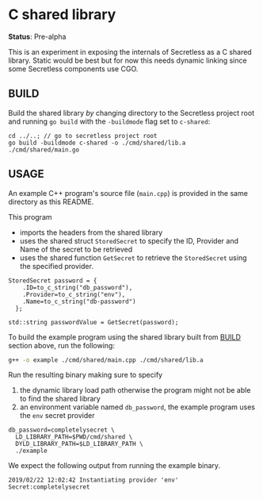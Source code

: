 # C shared library

**Status**: Pre-alpha

This is an experiment in exposing the internals of Secretless as a C shared library.
Static would be best but for now this needs dynamic linking since some Secretless components use CGO.

## BUILD

Build the shared library *by* changing directory to the Secretless project root and running `go build` with the `-buildmode` flag set to `c-shared`:

```
cd ../..; // go to secretless project root 
go build -buildmode c-shared -o ./cmd/shared/lib.a ./cmd/shared/main.go
```

## USAGE

An example C++ program's source file (`main.cpp`) is provided in the same directory as this README.

This program 
+ imports the headers from the shared library
+ uses the shared struct `StoredSecret` to specify the ID, Provider and Name of the secret to be retrieved
+ uses the shared function `GetSecret` to retrieve the `StoredSecret` using the specified provider.

```cgo
StoredSecret password = {
    .ID=to_c_string("db_password"),
    .Provider=to_c_string("env"),
    .Name=to_c_string("db-password")
  };

std::string passwordValue = GetSecret(password);
```

To build the example program using the shared library built from [BUILD](#BUILD) section above, run the following: 
```bash
g++ -o example ./cmd/shared/main.cpp ./cmd/shared/lib.a
```

Run the resulting binary making sure to specify 
1. the dynamic library load path otherwise the program might not be able to find the shared library
2. an environment variable named `db_password`, the example program uses the `env` secret provider

```
db_password=completelysecret \
  LD_LIBRARY_PATH=$PWD/cmd/shared \
  DYLD_LIBRARY_PATH=$LD_LIBRARY_PATH \
  ./example
```

We expect the following output from running the example binary.
```
2019/02/22 12:02:42 Instantiating provider 'env'
Secret:completelysecret
```
